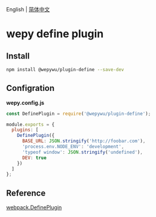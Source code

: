 English | [简体中文](./README.md)

# wepy define plugin

## Install

```bash
npm install @wepywu/plugin-define --save-dev
```

## Configration

**wepy.config.js**
```javascript
const DefinePlugin = require('@wepywu/plugin-define');

module.exports = {
  plugins: [
    DefinePlugin({
      BASE_URL: JSON.stringify('http://foobar.com'),
      'process.env.NODE_ENV': 'development',
      'typeof window': JSON.stringify('undefined'),
      DEV: true
    })
  ]
};
```

## Reference
[webpack.DefinePlugin](https://webpack.js.org/plugins/define-plugin/)



